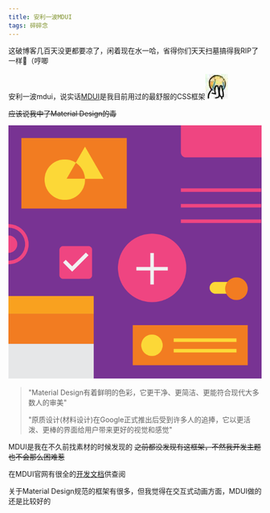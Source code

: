 ```yaml
---
title: 安利一波MDUI
tags: 碎碎念
---
```


这破博客几百天没更都要凉了，闲着现在水一哈，省得你们天天扫墓搞得我RIP了一样:see_no_evil:（哼唧<br><br>安利一波mdui，说实话[MDUI][mdui]是我目前用过的最舒服的CSS框架![哈哈][funnycry]

~~应该说我中了Material Design的毒~~

![md][md]

> "Material Design有着鲜明的色彩，它更干净、更简洁、更能符合现代大多数人的审美"
>
> "原质设计(材料设计)在Google正式推出后受到许多人的追捧，它以更活泼、更棒的界面给用户带来更好的视觉和感觉"

MDUI是我在不久前找素材的时候发现的  ~~之前都没发现有这框架，不然我开发主题也不会那么困难惹~~

在MDUI官网有很全的[开发文档][docs]供查阅

关于Material Design规范的框架有很多，但我觉得在交互式动画方面，MDUI做的还是比较好的

[mdui]: https://www.mdui.org
[funnycry]: /exp/funnycry.png
[md]: usrimg/2017-7-27-mduiqwq-1.png
[docs]: https://www.mdui.org/docs
